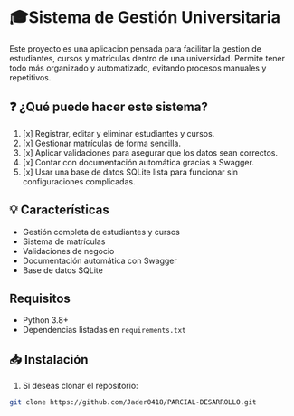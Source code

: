# 🎓Sistema de Gestión Universitaria
Este proyecto es una aplicacion pensada para facilitar la gestion de estudiantes, cursos y matrículas dentro de una universidad.
Permite tener todo más organizado y automatizado, evitando procesos manuales y repetitivos.

## ❓ ¿Qué puede hacer este sistema?

1. [x] Registrar, editar y eliminar estudiantes y cursos.
2. [x] Gestionar matrículas de forma sencilla.
3. [x] Aplicar validaciones para asegurar que los datos sean correctos.
4. [x] Contar con documentación automática gracias a Swagger.
5. [x] Usar una base de datos SQLite lista para funcionar sin configuraciones complicadas.

##  💡 Características

- Gestión completa de estudiantes y cursos
- Sistema de matrículas
- Validaciones de negocio
- Documentación automática con Swagger
- Base de datos SQLite

## Requisitos

- Python 3.8+
- Dependencias listadas en `requirements.txt`

## 📥 Instalación

1. Si deseas clonar el repositorio:
```bash
git clone https://github.com/Jader0418/PARCIAL-DESARROLLO.git



